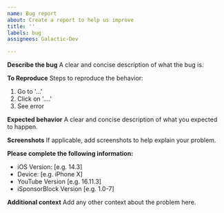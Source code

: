 ```yaml
---
name: Bug report
about: Create a report to help us improve
title: ''
labels: bug
assignees: Galactic-Dev

---
```


**Describe the bug**
A clear and concise description of what the bug is.

**To Reproduce**
Steps to reproduce the behavior:
1. Go to '...'
2. Click on '....'
3. See error

**Expected behavior**
A clear and concise description of what you expected to happen.

**Screenshots**
If applicable, add screenshots to help explain your problem.

**Please complete the following information:**
 - iOS Version: [e.g. 14.3]
 - Device: [e.g. iPhone X]
 - YouTube Version [e.g. 16.11.3]
 - iSponsorBlock Version [e.g. 1.0-7]

**Additional context**
Add any other context about the problem here.
